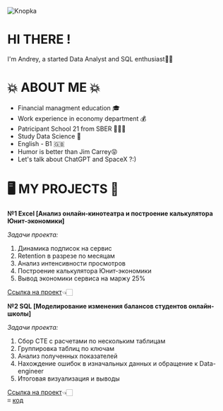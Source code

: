 ![Knopka](/blob/main/Knopka.jpg)
# HI THERE !
I'm Andrey, a started Data Analyst and SQL enthusiast👋🏽

# 💥 ABOUT ME 💥
- Financial managment education 🎓
- Work experience in economy department 💰
- Patricipant School 21 from SBER 👨🏻‍💻
- Study Data Science 🤖
- English - B1 🇬🇧
- Humor is better than Jim Carrey😝
- Let's talk about ChatGPT and SpaceX ?:)

# 🖥️ MY PROJECTS 🔧

__№1 Excel [Анализ онлайн-кинотеатра и построение калькулятора Юнит-экономики]__

*Задачи проекта:*
1. Динамика подписок на сервис
2. Retention в разрезе по месяцам
3. Анализ интенсивности просмотров
4. Построение калькулятора Юнит-экономики
5. Вывод экономики сервиса на маржу 25%
   
[Ссылка на проект](https://docs.google.com/spreadsheets/d/1zpWqN7qC7QvF9uass6K6FgfJPM4Tr86i/edit?usp=sharing&ouid=109800994742912140519&rtpof=true&sd=true)👈🏻

__№2 SQL [Моделирование изменения балансов студентов онлайн-школы]__

*Задачи проекта:*
1. Сбор CTE с расчетами по нескольким таблицам
2. Группировка таблиц по ключам
3. Анализ полученных показателей
4. Нахождение ошибок в изначальных данных и обращение к Data-engineer
5. Итоговая визуализация и выводы

[Ссылка на проект](https://docs.google.com/spreadsheets/d/1Z7lIhesQ1jZSu6Ddec-Ff3TAL2tB9xI9/edit?usp=sharing&ouid=109800994742912140519&rtpof=true&sd=true)👈🏻 \
            ⌗ [код](https://metabase.sky.pro/question/76501)
   

